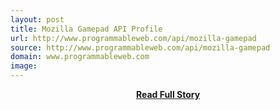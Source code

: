 ```yaml
---
layout: post
title: Mozilla Gamepad API Profile
url: http://www.programmableweb.com/api/mozilla-gamepad
source: http://www.programmableweb.com/api/mozilla-gamepad
domain: www.programmableweb.com
image: 
---
```


<p></p>
<center><p><a href="http://www.programmableweb.com/api/mozilla-gamepad" style='padding:25px; font-sze:18px; font-weight: bold;'>Read Full Story</a></p></center>
